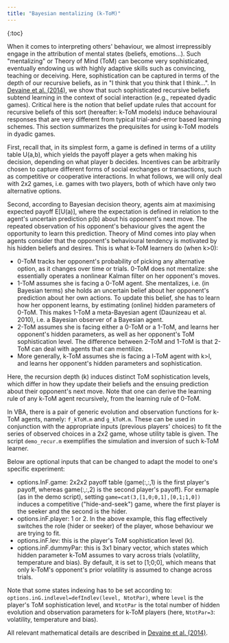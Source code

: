 ```yaml
---
title: "Bayesian mentalizing (k-ToM)"
---
```


{:toc}

When it comes to interpreting others' behaviour, we almost irrepressibly engage in the attribution of mental states (beliefs, emotions...). Such "mentalizing" or Theory of Mind (ToM) can become very sophisticated, eventually endowing us with highly adaptive skills such as convincing, teaching or deceiving. Here, sophistication can be captured in terms of the depth of our recursive beliefs, as in "I think that you think that I think...". In [Devaine et al. (2014)](http://journals.plos.org/ploscompbiol/article?id=10.1371/journal.pcbi.1003992), we show that such sophisticated recursive beliefs subtend learning in the context of social interaction (e.g., repeated dyadic games). Critical here is the notion that belief update rules that account for recursive beliefs of this sort (hereafter: k-ToM models) induce behavioural responses that are very different from typical trial-and-error based learning schemes. 
This section summarizes the prequisites for using k-ToM models in dyadic games.

First, recall that, in its simplest form, a game is defined in terms of a utility table U(a,b), which yields the payoff player a gets when making his decision, depending on what player b decides. Incentives can be arbitrarily chosen to capture different forms of social exchanges or transactions, such as competitive or cooperative interactions. In what follows, we will only deal with 2x2 games, i.e. games with two players, both of which have only two alternative options.

Second, according to Bayesian decision theory, agents aim at maximising expected payoff E[U(a)], where the expectation is defined in relation to the agent's uncertain prediction p(b) about his opponent's next move. The repeated observation of his opponent's behaviour gives the agent the opportunity to learn this prediction. Theory of Mind comes into play when agents consider that the opponent's behavioural tendency is motivated by his hidden beliefs and desires. This is what k-ToM learners do (when k>0):

- 0-ToM tracks her opponent's probability of picking any alternative option, as it changes over time or trials. 0-ToM does not mentalize: she essentially operates a nonlinear Kalman filter on her opponent's moves.
- 1-ToM assumes she is facing a 0-ToM agent. She mentalizes, i.e. (in Bayesian terms) she holds an uncertain belief about her opponent's prediction about her own actions. To update this belief, she has to learn how her opponent learns, by estimating (online) hidden parameters of 0-ToM. This makes 1-ToM a meta-Bayesian agent (Daunizeau et al. 2010), i.e. a Bayesian observer of a Bayesian agent. 
- 2-ToM assumes she is facing either a 0-ToM or a 1-ToM, and learns her opponent's hidden parameters, as well as her opponent's ToM sophistication level. The difference between 2-ToM and 1-ToM is that 2-ToM can deal with agents that can mentilize. 
- More generally, k-ToM assumes she is facing a l-ToM agent with k>l, and learns her opponent's hidden parameters and sophistication. 

Here, the recursion depth (k) induces distinct ToM sophistication levels, which differ in how they update their beliefs and the ensuing prediction about their opponent's next move. Note that one can derive the learning rule of any k-ToM agent recursively, from the learning rule of 0-ToM.


In VBA, there is a pair of generic evolution and observation functions for k-ToM agents, namely: `f_kToM.m` and `g_kToM.m`. These can be used in conjunction with the appropriate inputs (previous players' choices) to fit the series of observed choices in a 2x2 game, whose utility table is given. The script `demo_recur.m` exemplifies the simulation and inversion of such k-ToM learner.

Below are optional inputs that can be changed to adapt the model to one's specific experiment:

- options.InF.game: 2x2x2 payoff table (game(:,:,1) is the first player's payoff, whereas game(:,:,2) is the second player's payoff). For exmaple (as in the demo script), setting `game=cat(3,[1,0;0,1],[0,1;1,0])` induces a competitive ("hide-and-seek") game, where the first player is the seeker and the second is the hider.
- options.inF.player: 1 or 2. In the above example, this flag effectively switches the role (hider or seeker) of the player, whose behaviour we are trying to fit.
- options.inF.lev: this is the player's ToM sophistication level (k).
- options.inF.dummyPar: this is 3x1 binary vector, which states which hidden parameter k-ToM assumes to vary across trials (volatility, temperature and bias). By default, it is set to [1;0;0], which means that only k-ToM's opponent's prior volatility is assumed to change across trials.

Note that some states indexing has to be set according to: `options.inG.indlevel=defIndlev(level, NtotPar)`, where `level` is the player's ToM sophistication level, and `NtotPar` is the total number of hidden evolution and observation parameters for k-ToM players (here, `NtotPar=3`: volatility, temperature and bias).

All relevant mathematical details are described in [Devaine et al. (2014)](http://journals.plos.org/ploscompbiol/article?id=10.1371/journal.pcbi.1003992).







